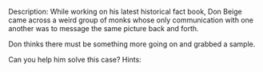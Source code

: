 Description:
While working on his latest historical fact book, Don Beige came across a weird group of monks whose only communication with one another was to message the same picture back and forth.  

Don thinks there must be something more going on and grabbed a sample. 

Can you help him solve this case?
Hints:

